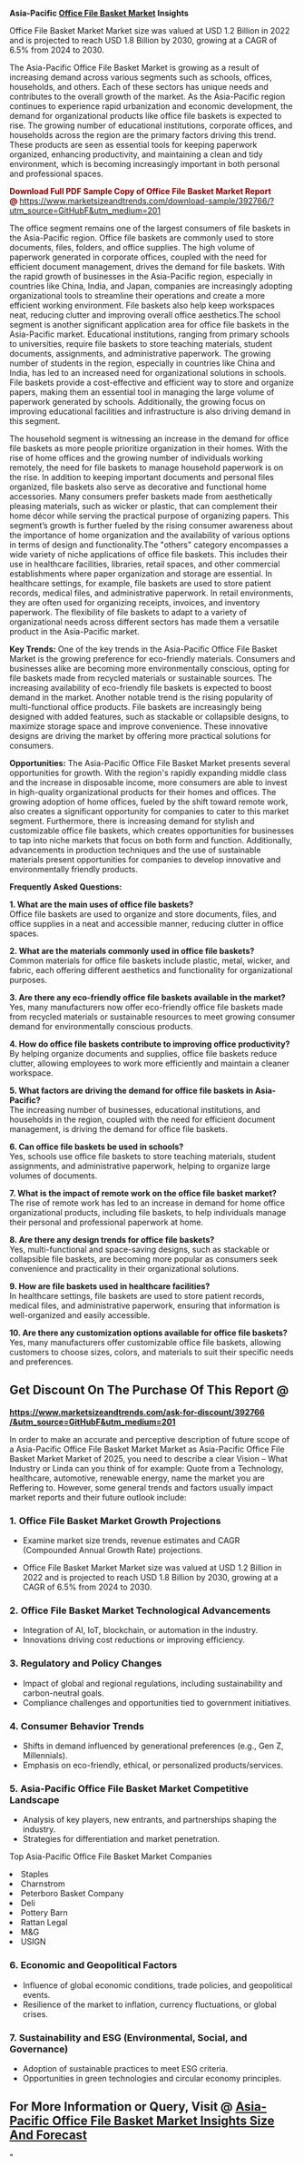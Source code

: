 <p><strong>Asia-Pacific&nbsp;<a href=""https://www.marketsizeandtrends.com/download-sample/392766/&amp;utm_source=GitHubF&amp;utm_medium=201"">Office File Basket Market</a> Insights</strong></p><p>Office File Basket Market Market size was valued at USD 1.2 Billion in 2022 and is projected to reach USD 1.8 Billion by 2030, growing at a CAGR of 6.5% from 2024 to 2030.</p><p><p>The Asia-Pacific Office File Basket Market is growing as a result of increasing demand across various segments such as schools, offices, households, and others. Each of these sectors has unique needs and contributes to the overall growth of the market. As the Asia-Pacific region continues to experience rapid urbanization and economic development, the demand for organizational products like office file baskets is expected to rise. The growing number of educational institutions, corporate offices, and households across the region are the primary factors driving this trend. These products are seen as essential tools for keeping paperwork organized, enhancing productivity, and maintaining a clean and tidy environment, which is becoming increasingly important in both personal and professional spaces. <p><strong><span style="color: #800000;">Download Full PDF Sample Copy of Office File Basket Market Report @</span>&nbsp;</strong><a href="https://www.marketsizeandtrends.com/download-sample/392766/?utm_source=GitHubF&amp;utm_medium=201" target="_blank">https://www.marketsizeandtrends.com/download-sample/392766/?utm_source=GitHubF&amp;utm_medium=201</a></p>The office segment remains one of the largest consumers of file baskets in the Asia-Pacific region. Office file baskets are commonly used to store documents, files, folders, and office supplies. The high volume of paperwork generated in corporate offices, coupled with the need for efficient document management, drives the demand for file baskets. With the rapid growth of businesses in the Asia-Pacific region, especially in countries like China, India, and Japan, companies are increasingly adopting organizational tools to streamline their operations and create a more efficient working environment. File baskets also help keep workspaces neat, reducing clutter and improving overall office aesthetics.The school segment is another significant application area for office file baskets in the Asia-Pacific market. Educational institutions, ranging from primary schools to universities, require file baskets to store teaching materials, student documents, assignments, and administrative paperwork. The growing number of students in the region, especially in countries like China and India, has led to an increased need for organizational solutions in schools. File baskets provide a cost-effective and efficient way to store and organize papers, making them an essential tool in managing the large volume of paperwork generated by schools. Additionally, the growing focus on improving educational facilities and infrastructure is also driving demand in this segment.<p>The household segment is witnessing an increase in the demand for office file baskets as more people prioritize organization in their homes. With the rise of home offices and the growing number of individuals working remotely, the need for file baskets to manage household paperwork is on the rise. In addition to keeping important documents and personal files organized, file baskets also serve as decorative and functional home accessories. Many consumers prefer baskets made from aesthetically pleasing materials, such as wicker or plastic, that can complement their home décor while serving the practical purpose of organizing papers. This segment’s growth is further fueled by the rising consumer awareness about the importance of home organization and the availability of various options in terms of design and functionality.The "others" category encompasses a wide variety of niche applications of office file baskets. This includes their use in healthcare facilities, libraries, retail spaces, and other commercial establishments where paper organization and storage are essential. In healthcare settings, for example, file baskets are used to store patient records, medical files, and administrative paperwork. In retail environments, they are often used for organizing receipts, invoices, and inventory paperwork. The flexibility of file baskets to adapt to a variety of organizational needs across different sectors has made them a versatile product in the Asia-Pacific market.<p><strong>Key Trends:</strong> One of the key trends in the Asia-Pacific Office File Basket Market is the growing preference for eco-friendly materials. Consumers and businesses alike are becoming more environmentally conscious, opting for file baskets made from recycled materials or sustainable sources. The increasing availability of eco-friendly file baskets is expected to boost demand in the market. Another notable trend is the rising popularity of multi-functional office products. File baskets are increasingly being designed with added features, such as stackable or collapsible designs, to maximize storage space and improve convenience. These innovative designs are driving the market by offering more practical solutions for consumers.<p><strong>Opportunities:</strong> The Asia-Pacific Office File Basket Market presents several opportunities for growth. With the region's rapidly expanding middle class and the increase in disposable income, more consumers are able to invest in high-quality organizational products for their homes and offices. The growing adoption of home offices, fueled by the shift toward remote work, also creates a significant opportunity for companies to cater to this market segment. Furthermore, there is increasing demand for stylish and customizable office file baskets, which creates opportunities for businesses to tap into niche markets that focus on both form and function. Additionally, advancements in production techniques and the use of sustainable materials present opportunities for companies to develop innovative and environmentally friendly products.<p><strong>Frequently Asked Questions:</strong></p><p><strong>1. What are the main uses of office file baskets?</strong><br>Office file baskets are used to organize and store documents, files, and office supplies in a neat and accessible manner, reducing clutter in office spaces.</p><p><strong>2. What are the materials commonly used in office file baskets?</strong><br>Common materials for office file baskets include plastic, metal, wicker, and fabric, each offering different aesthetics and functionality for organizational purposes.</p><p><strong>3. Are there any eco-friendly office file baskets available in the market?</strong><br>Yes, many manufacturers now offer eco-friendly office file baskets made from recycled materials or sustainable resources to meet growing consumer demand for environmentally conscious products.</p><p><strong>4. How do office file baskets contribute to improving office productivity?</strong><br>By helping organize documents and supplies, office file baskets reduce clutter, allowing employees to work more efficiently and maintain a cleaner workspace.</p><p><strong>5. What factors are driving the demand for office file baskets in Asia-Pacific?</strong><br>The increasing number of businesses, educational institutions, and households in the region, coupled with the need for efficient document management, is driving the demand for office file baskets.</p><p><strong>6. Can office file baskets be used in schools?</strong><br>Yes, schools use office file baskets to store teaching materials, student assignments, and administrative paperwork, helping to organize large volumes of documents.</p><p><strong>7. What is the impact of remote work on the office file basket market?</strong><br>The rise of remote work has led to an increase in demand for home office organizational products, including file baskets, to help individuals manage their personal and professional paperwork at home.</p><p><strong>8. Are there any design trends for office file baskets?</strong><br>Yes, multi-functional and space-saving designs, such as stackable or collapsible file baskets, are becoming more popular as consumers seek convenience and practicality in their organizational solutions.</p><p><strong>9. How are file baskets used in healthcare facilities?</strong><br>In healthcare settings, file baskets are used to store patient records, medical files, and administrative paperwork, ensuring that information is well-organized and easily accessible.</p><p><strong>10. Are there any customization options available for office file baskets?</strong><br>Yes, many manufacturers offer customizable office file baskets, allowing customers to choose sizes, colors, and materials to suit their specific needs and preferences.</p></p><h2><strong>Get Discount On The Purchase Of This Report @&nbsp;</strong></h2><p><strong><a href=""https://www.marketsizeandtrends.com/ask-for-discount/392766/&amp;utm_source=GitHubF&amp;utm_medium=201"" target=""_blank"">https://www.marketsizeandtrends.com/ask-for-discount/392766<br />/&amp;utm_source=GitHubF&amp;utm_medium=201</a></strong></p><p>In order to make an accurate and perceptive description of future scope of a Asia-Pacific&nbsp;Office File Basket Market Market as Asia-Pacific&nbsp;Office File Basket Market Market of 2025, you need to describe a clear Vision &ndash; What Industry or Linda can you think of for example: Quote from a Technology, healthcare, automotive, renewable energy, name the market you are Reffering to. However, some general trends and factors usually impact market reports and their future outlook include:</p><h3>1.&nbsp;<strong>Office File Basket Market Growth Projections</strong></h3><ul><li>Examine market size trends, revenue estimates and CAGR (Compounded Annual Growth Rate) projections.</li><li><p>Office File Basket Market Market size was valued at USD 1.2 Billion in 2022 and is projected to reach USD 1.8 Billion by 2030, growing at a CAGR of 6.5% from 2024 to 2030.</p></li></ul><h3>2.&nbsp;<strong>Office File Basket Market Technological Advancements</strong></h3><ul><li>Integration of AI, IoT, blockchain, or automation in the industry.</li><li>Innovations driving cost reductions or improving efficiency.</li></ul><h3>3.&nbsp;<strong>Regulatory and Policy Changes</strong></h3><ul><li>Impact of global and regional regulations, including sustainability and carbon-neutral goals.</li><li>Compliance challenges and opportunities tied to government initiatives.</li></ul><h3>4.&nbsp;<strong>Consumer Behavior Trends</strong></h3><ul><li>Shifts in demand influenced by generational preferences (e.g., Gen Z, Millennials).</li><li>Emphasis on eco-friendly, ethical, or personalized products/services.</li></ul><h3>5.&nbsp;<strong>Asia-Pacific Office File Basket Market Competitive Landscape</strong></h3><ul><li>Analysis of key players, new entrants, and partnerships shaping the industry.</li><li>Strategies for differentiation and market penetration.</li></ul><p data-pm-slice=""1 1 []"">Top Asia-Pacific Office File Basket Market Companies</p><div data-test-id=""""><p><li>Staples</li><li> Charnstrom</li><li> Peterboro Basket Company</li><li> Deli</li><li> Pottery Barn</li><li> Rattan Legal</li><li> M&G</li><li> USIGN</li></p></div><h3>6.&nbsp;<strong>Economic and Geopolitical Factors</strong></h3><ul><li>Influence of global economic conditions, trade policies, and geopolitical events.</li><li>Resilience of the market to inflation, currency fluctuations, or global crises.</li></ul><h3>7.&nbsp;<strong>Sustainability and ESG (Environmental, Social, and Governance)</strong></h3><ul><li>Adoption of sustainable practices to meet ESG criteria.</li><li>Opportunities in green technologies and circular economy principles.</li></ul><h2><strong>For More Information or Query, Visit @&nbsp;</strong><a href=""https://www.verifiedmarketreports.com/product/office-file-basket-market/"" target=""_blank"">Asia-Pacific Office File Basket Market Insights Size And Forecast</a></h2>"
